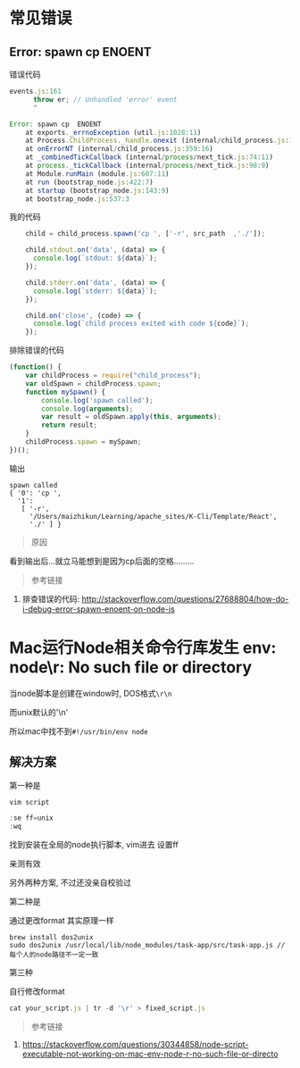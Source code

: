 # 常见错误 

## Error: spawn cp  ENOENT

错误代码

```javascript
events.js:161
      throw er; // Unhandled 'error' event
      ^

Error: spawn cp  ENOENT
    at exports._errnoException (util.js:1028:11)
    at Process.ChildProcess._handle.onexit (internal/child_process.js:193:32)
    at onErrorNT (internal/child_process.js:359:16)
    at _combinedTickCallback (internal/process/next_tick.js:74:11)
    at process._tickCallback (internal/process/next_tick.js:98:9)
    at Module.runMain (module.js:607:11)
    at run (bootstrap_node.js:422:7)
    at startup (bootstrap_node.js:143:9)
    at bootstrap_node.js:537:3
```

我的代码
```javascript
    child = child_process.spawn('cp ', ['-r', src_path  ,'./']);

    child.stdout.on('data', (data) => {
      console.log(`stdout: ${data}`);
    });

    child.stderr.on('data', (data) => {
      console.log(`stderr: ${data}`);
    });

    child.on('close', (code) => {
      console.log(`child process exited with code ${code}`);
    });
```

排除错误的代码

```javascript
(function() {
    var childProcess = require("child_process");
    var oldSpawn = childProcess.spawn;
    function mySpawn() {
        console.log('spawn called');
        console.log(arguments);
        var result = oldSpawn.apply(this, arguments);
        return result;
    }
    childProcess.spawn = mySpawn;
})();
```

输出

```shell
spawn called
{ '0': 'cp ',
  '1':
   [ '-r',
     '/Users/maizhikun/Learning/apache_sites/K-Cli/Template/React',
     './' ] }
```

> 原因

看到输出后...就立马能想到是因为cp后面的空格.........

> 参考链接

1. 排查错误的代码: http://stackoverflow.com/questions/27688804/how-do-i-debug-error-spawn-enoent-on-node-js


# Mac运行Node相关命令行库发生 env: node\r: No such file or directory

当node脚本是创建在window时, DOS格式`\r\n`

而unix默认的'\n'

所以mac中找不到`#!/usr/bin/env node`

## 解决方案

第一种是
```javascript
vim script

:se ff=unix
:wq
```
找到安装在全局的node执行脚本, vim进去 设置ff

亲测有效

另外两种方案, 不过还没亲自校验过

第二种是

通过更改format 其实原理一样

```shell
brew install dos2unix
sudo dos2unix /usr/local/lib/node_modules/task-app/src/task-app.js //每个人的node路径不一定一致
```

第三种 

自行修改format
```javascript
cat your_script.js | tr -d '\r' > fixed_script.js
```


> 参考链接

1. https://stackoverflow.com/questions/30344858/node-script-executable-not-working-on-mac-env-node-r-no-such-file-or-directo